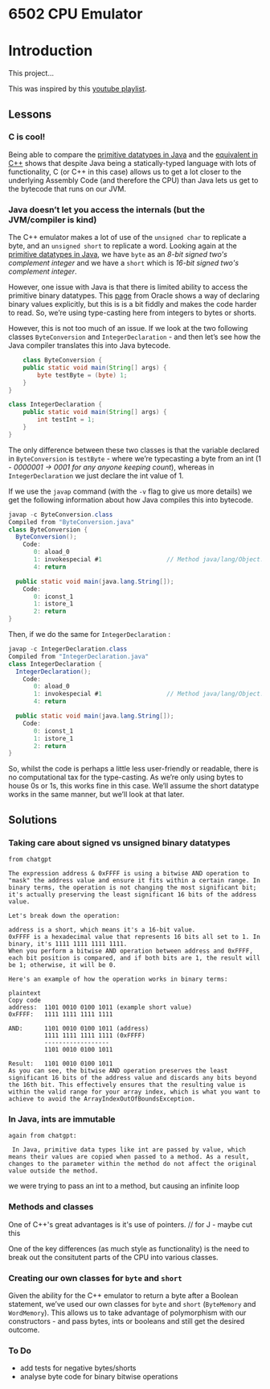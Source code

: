 # 6502 CPU Emulator

# Introduction

This project…

This was inspired by this [youtube playlist](https://www.youtube.com/watch?v=qJgsuQoy9bc&list=PLLwK93hM93Z13TRzPx9JqTIn33feefl37).

## Lessons

### C is cool!

Being able to compare the [primitive datatypes in Java](https://docs.oracle.com/javase/tutorial/java/nutsandbolts/datatypes.html) and the [equivalent in C++](https://en.cppreference.com/w/cpp/language/types) shows that despite Java being a statically-typed language with lots of functionality, C (or C++ in this case) allows us to get a lot closer to the underlying Assembly Code (and therefore the CPU) than Java lets us get to the bytecode that runs on our JVM.

### Java doesn’t let you access the internals (but the JVM/compiler is kind)

The C++ emulator makes a lot of use of the `unsigned char` to replicate a byte, and an `unsigned short`  to replicate a word. Looking again at the [primitive datatypes in Java](https://docs.oracle.com/javase/tutorial/java/nutsandbolts/datatypes.html), we have `byte` as an  *8-bit signed two's complement integer* and we have a `short` which is *16-bit signed two's complement integer*. 

However, one issue with Java is that there is limited ability to access the primitive binary datatypes. This [page](https://docs.oracle.com/javase/8/docs/technotes/guides/language/binary-literals.html) from Oracle shows a way of declaring binary values explicitly, but this is is a bit fiddly and makes the code harder to read. So, we’re using type-casting here from integers to bytes or shorts. 

However, this is not too much of an issue. If we look at the two following classes `ByteConversion` and `IntegerDeclaration` - and then let’s see how the Java compiler translates this into Java bytecode. 

```java
	class ByteConversion {
	public static void main(String[] args) {
		byte testByte = (byte) 1;
	}
}
```

```java
class IntegerDeclaration {
	public static void main(String[] args) {
		int testInt = 1;
	}
}
```

The only difference between these two classes is that the variable declared in `ByteConversion` is `testByte` - where we’re typecasting a byte from an int (1 - *0000001 → 0001 for any anyone keeping count*), whereas in `IntegerDeclaration` we just declare the int value of 1. 

If we use the `javap` command (with the `-v` flag to give us more details) we get the following information about how Java compiles this into bytecode. 

```java
javap -c ByteConversion.class
Compiled from "ByteConversion.java"
class ByteConversion {
  ByteConversion();
    Code:
       0: aload_0
       1: invokespecial #1                  // Method java/lang/Object."<init>":()V
       4: return

  public static void main(java.lang.String[]);
    Code:
       0: iconst_1
       1: istore_1
       2: return
}
```

Then, if we do the same for `IntegerDeclaration` :

```java
javap -c IntegerDeclaration.class
Compiled from "IntegerDeclaration.java"
class IntegerDeclaration {
  IntegerDeclaration();
    Code:
       0: aload_0
       1: invokespecial #1                  // Method java/lang/Object."<init>":()V
       4: return

  public static void main(java.lang.String[]);
    Code:
       0: iconst_1
       1: istore_1
       2: return
}
```

So, whilst the code is perhaps a little less user-friendly or readable, there is no computational tax for  the type-casting. As we’re only using bytes to house 0s or 1s, this works fine in this case. We’ll assume the short datatype works in the same manner, but we’ll look at that later.


## Solutions

### Taking care about signed vs unsigned binary datatypes

```
from chatgpt

The expression address & 0xFFFF is using a bitwise AND operation to "mask" the address value and ensure it fits within a certain range. In binary terms, the operation is not changing the most significant bit; it's actually preserving the least significant 16 bits of the address value.

Let's break down the operation:

address is a short, which means it's a 16-bit value.
0xFFFF is a hexadecimal value that represents 16 bits all set to 1. In binary, it's 1111 1111 1111 1111.
When you perform a bitwise AND operation between address and 0xFFFF, each bit position is compared, and if both bits are 1, the result will be 1; otherwise, it will be 0.

Here's an example of how the operation works in binary terms:

plaintext
Copy code
address:  1101 0010 0100 1011 (example short value)
0xFFFF:   1111 1111 1111 1111

AND:      1101 0010 0100 1011 (address)
          1111 1111 1111 1111 (0xFFFF)
          ------------------
          1101 0010 0100 1011

Result:   1101 0010 0100 1011
As you can see, the bitwise AND operation preserves the least significant 16 bits of the address value and discards any bits beyond the 16th bit. This effectively ensures that the resulting value is within the valid range for your array index, which is what you want to achieve to avoid the ArrayIndexOutOfBoundsException.
```


### In Java, ints are immutable

```
again from chatgpt:

 In Java, primitive data types like int are passed by value, which means their values are copied when passed to a method. As a result, changes to the parameter within the method do not affect the original value outside the method.
```

we were trying to pass an int to a method, but causing an infinite loop

### Methods and classes
 
One of C++'s great advantages is it's use of pointers. // for J - maybe cut this

One of the key differences (as much style as functionality) is the need to break out the consitutent parts of the CPU into various classes. 

### Creating our own classes for `byte` and `short`

Given the ability for the C++ emulator to return a byte after a Boolean statement, we’ve used our own classes for `byte` and `short` (`ByteMemory` and `WordMemory`). This allows us to take advantage of polymorphism with our constructors - and pass bytes, ints or booleans and still get the desired outcome.

### To Do

- add tests for negative bytes/shorts
- analyse byte code for binary bitwise operations
